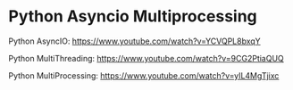 # Python Asyncio Multiprocessing

Python AsyncIO:
https://www.youtube.com/watch?v=YCVQPL8bxqY

Python MultiThreading:
https://www.youtube.com/watch?v=9CG2PtiaQUQ

Python MultiProcessing:
https://www.youtube.com/watch?v=yIL4MgTjixc

